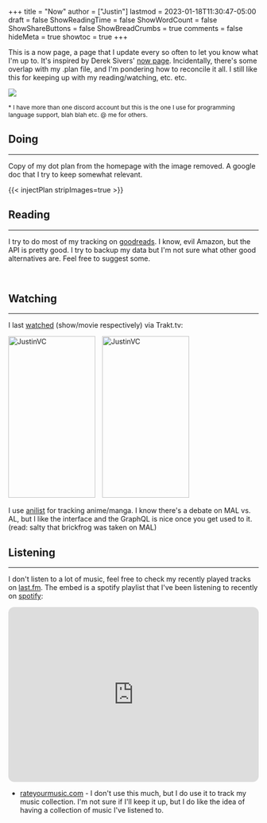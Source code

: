 +++
title = "Now"
author = ["Justin"]
lastmod = 2023-01-18T11:30:47-05:00
draft = false
ShowReadingTime = false
ShowWordCount = false
ShowShareButtons = false
ShowBreadCrumbs = true
comments = false
hideMeta = true
showtoc = true
+++

This is a now page, a page that I update every so often to let you know what I'm up to. It's inspired by Derek Sivers' [now page](https://sive.rs/nowff). Incidentally, there's some overlap with my .plan file, and I'm pondering how to reconcile it all. I still like this for keeping up with my reading/watching, etc. etc.

<img src="https://discord.c99.nl/widget/theme-3/1077750615045836835.png"></img>

<p style="font-size:12px;"> * I have more than one discord account but this is the one I use for programming language support, blah blah etc. @ me for others.</p>

## Doing

<hr class="now-divider">

Copy of my dot plan from the homepage with the image removed. A google doc that I try to keep somewhat relevant.

{{< injectPlan stripImages=true >}}

## Reading

<hr class="now-divider">

I try to do most of my tracking on [goodreads](https://www.goodreads.com/brickfrog). I know, evil Amazon, but the API is pretty good. I try to backup my data but I'm not sure what other good alternatives are. Feel free to suggest some.

<div class="now-content-box">
<script src="https://www.goodreads.com/review/grid_widget/46714580.Justin's%20bookshelf:%20currently-reading?cover_size=medium&hide_link=true&hide_title=true&num_books=25&order=d&shelf=currently-reading&sort=date_read&widget_id=1674169459" type="text/javascript"></script>
</div><br>

## Watching

<hr class="now-divider">

I last [watched](trakt.tv/users/justinvc) (show/movie respectively) via Trakt.tv:

<div name="movie_container">
<img width="175" height="325" alt="JustinVC" src="https://widgets.trakt.tv/users/8eddcd2112f27c92ab4c9835efb9c787/watched/poster@2x.jpg?type=episode" />
<img width="175" height="325" alt="JustinVC" src="https://widgets.trakt.tv/users/8eddcd2112f27c92ab4c9835efb9c787/watched/poster@2x.jpg?type=movie" />
</div>

I use [anilist](https://anilist.co/user/brickfrog/) for tracking anime/manga. I
know there's a debate on MAL vs. AL, but I like the interface and the GraphQL is nice
once you get used to it. (read: salty that brickfrog was taken on MAL)

<script src="/js/anilist-card.js"></script>
<div id="anilist-card-container"></div>

## Listening

<hr class="now-divider">

I don't listen to a lot of music, feel free to check my recently played tracks on [last.fm](https://www.last.fm/user/justinvc). The embed is a spotify playlist that I've been listening to recently on [spotify](https://open.spotify.com/user/1cvou29st17ac3qu1hzhnq7fw?si=9f1a873775c44bb6):

<iframe style="border-radius:12px" src="https://open.spotify.com/embed/playlist/7B59KOR8L74iH5La7ZrntW?utm_source=generator&theme=0" width="100%" height="352" frameBorder="0" allowfullscreen="" allow="autoplay; clipboard-write; encrypted-media; fullscreen; picture-in-picture" loading="lazy"></iframe>

- [rateyourmusic.com](https://rateyourmusic.com/~justinvc) - I don't use this much, but I do use it to track my music collection. I'm not sure if I'll keep it up, but I do like the idea of having a collection of music I've listened to.

<style>

img {
          display: inline-block;
          margin-right: 10px;
          align-items: center;
}

#google-doc-container .table {
    display: none;
}
</style>
